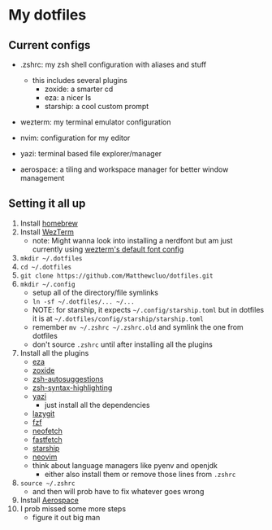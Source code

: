 # My dotfiles

## Current configs

- .zshrc: my zsh shell configuration with aliases and stuff
    - this includes several plugins
        - zoxide: a smarter cd
        - eza: a nicer ls
        - starship: a cool custom prompt

- wezterm: my terminal emulator configuration
- nvim: configuration for my editor
- yazi: terminal based file explorer/manager
- aerospace: a tiling and workspace manager for better window management

## Setting it all up

1. Install [homebrew](https://brew.sh/)
2. Install [WezTerm](https://wezterm.org/install/macos.html#homebrew)
    - note: Might wanna look into installing a nerdfont but am just currently using [wezterm's default font config](https://wezterm.org/config/fonts.html)
3. `mkdir ~/.dotfiles` 
4. `cd ~/.dotfiles` 
5. `git clone https://github.com/Matthewcluo/dotfiles.git`
6. `mkdir ~/.config`
    - setup all of the directory/file symlinks
    - `ln -sf ~/.dotfiles/... ~/...`
    - NOTE: for starship, it expects `~/.config/starship.toml` but in dotfiles it is at `~/.dotfiles/config/starship/starship.toml`
    - remember `mv ~/.zshrc ~/.zshrc.old` and symlink the one from dotfiles
    - don't source `.zshrc` until after installing all the plugins
7. Install all the plugins
    - [eza](https://github.com/eza-community/eza/blob/main/INSTALL.md#brew-macos)
    - [zoxide](https://github.com/ajeetdsouza/zoxide)
    - [zsh-autosuggestions](https://github.com/zsh-users/zsh-autosuggestions/blob/master/INSTALL.md#homebrew)
    - [zsh-syntax-highlighting](https://github.com/zsh-users/zsh-syntax-highlighting/blob/master/INSTALL.md)
    - [yazi](https://yazi-rs.github.io/docs/installation/#homebrew)
        - just install all the dependencies
    - [lazygit](https://github.com/jesseduffield/lazygit?tab=readme-ov-file#homebrew)
    - [fzf](https://github.com/junegunn/fzf?tab=readme-ov-file#using-homebrew)
    - [neofetch](https://github.com/dylanaraps/neofetch/wiki/Installation#macos-homebrew)
    - [fastfetch](https://github.com/fastfetch-cli/fastfetch?tab=readme-ov-file#macos)
    - [starship](https://starship.rs/guide/)
    - [neovim](https://github.com/neovim/neovim/blob/master/INSTALL.md#homebrew-on-macos-or-linux)
    - think about language managers like pyenv and openjdk
        - either also install them or remove those lines from `.zshrc`
8. `source ~/.zshrc`
    - and then will prob have to fix whatever goes wrong
9. Install [Aerospace](https://nikitabobko.github.io/AeroSpace/guide)
10. I prob missed some more steps
    - figure it out big man
